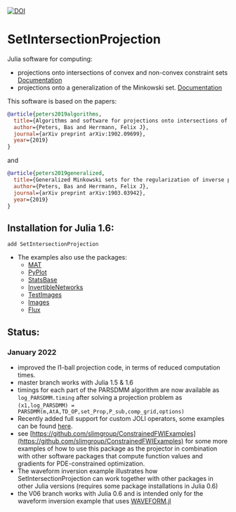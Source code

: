 [![DOI](https://zenodo.org/badge/166865442.svg)](https://zenodo.org/badge/latestdoi/166865442)

# SetIntersectionProjection
Julia software for computing:
 - projections onto intersections of convex and non-convex constraint sets [Documentation](https://petersbas.github.io/SetIntersectionProjectionDocs/)
 - projections onto a generalization of the Minkowski set. [Documentation](https://petersbas.github.io/GeneralizedMinkowskiSetDocs/)

This software is based on the papers:

```bibtex
@article{peters2019algorithms,
  title={Algorithms and software for projections onto intersections of convex and non-convex sets with applications to inverse problems},
  author={Peters, Bas and Herrmann, Felix J},
  journal={arXiv preprint arXiv:1902.09699},
  year={2019}
}
```

and
```bibtex
@article{peters2019generalized,
  title={Generalized Minkowski sets for the regularization of inverse problems},
  author={Peters, Bas and Herrmann, Felix J},
  journal={arXiv preprint arXiv:1903.03942},
  year={2019}
}
``` 

## Installation for Julia 1.6:

 
 ```
 add SetIntersectionProjection
 ``` 

- The examples also use the packages:
	- [MAT](https://github.com/JuliaIO/MAT.jl)
	- [PyPlot](https://github.com/JuliaPy/PyPlot.jl)
	- [StatsBase](https://github.com/JuliaStats/StatsBase.jl)
	- [InvertibleNetworks](https://github.com/slimgroup/InvertibleNetworks.jl)
 	- [TestImages](https://github.com/JuliaImages/TestImages.jl) 
	- [Images](https://github.com/JuliaImages/Images.jl) 
	- [Flux](https://github.com/FluxML/Flux.jl)
	
	
## Status:

###  January 2022

 - improved the l1-ball projection code, in terms of reduced computation times.
 - master branch works with Julia 1.5 & 1.6
 - timings for each part of the PARSDMM algorithm are now available as ``` log_PARSDMM.timing``` after solving a projection problem as ```(x1,log_PARSDMM) = PARSDMM(m,AtA,TD_OP,set_Prop,P_sub,comp_grid,options)```
 - Recently added full support for custom JOLI operators, some examples can be found [here](https://github.com/slimgroup/SetIntersectionProjection.jl/blob/master/examples/ConstraintSetupExamples.jl).
 - see [https://github.com/slimgroup/ConstrainedFWIExamples](https://github.com/slimgroup/ConstrainedFWIExamples) for some more examples of how to use this package as the projector in combination with other software packages that compute function values and gradients for PDE-constrained optimization.
 - The waveform inversion example illustrates how SetIntersectionProjection can work together with other packages in other Julia versions (requires some package installations in Julia 0.6)
 - the V06 branch works with Julia 0.6 and is intended only for the waveform inversion example that uses [WAVEFORM.jl](https://github.com/slimgroup/WAVEFORM.jl)
